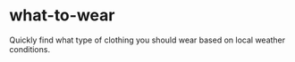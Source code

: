 # what-to-wear
Quickly find what type of clothing you should wear based on local weather conditions.
